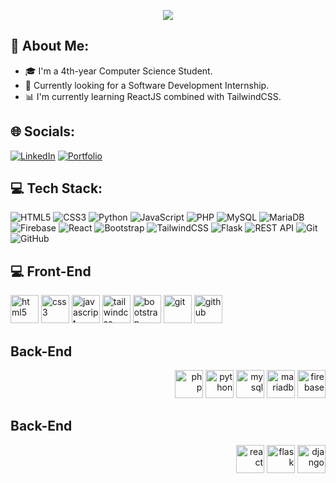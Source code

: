 <p align="center">
  <img src="https://capsule-render.vercel.app/api?text=Hey Everyone!🕹️&animation=fadeIn&type=waving&color=gradient&height=100"/>
</p>

## 🚀 About Me:
- 🎓 I'm a 4th-year Computer Science Student.
- 💼 Currently looking for a Software Development Internship.
- 📊 I'm currently learning ReactJS combined with TailwindCSS.

## 🌐 Socials:
[![LinkedIn](https://img.shields.io/badge/LinkedIn-%230077B5.svg?&logo=linkedin&logoColor=white)](https://www.linkedin.com/in/jpmaradev/)
[![Portfolio](https://img.shields.io/badge/Portfolio-%2300aaff.svg?&logo=portfolio&logoColor=white)](https://personal-portfolio-orcin-two.vercel.app)

## 💻 Tech Stack:
![HTML5](https://img.shields.io/badge/HTML5-%23E34F26.svg?&logo=html5&logoColor=white) ![CSS3](https://img.shields.io/badge/CSS3-%231572B6.svg?&logo=css3&logoColor=white) ![Python](https://img.shields.io/badge/Python-%2314354C.svg?&logo=python&logoColor=white) ![JavaScript](https://img.shields.io/badge/JavaScript-%23F7DF1E.svg?&logo=javascript&logoColor=white) ![PHP](https://img.shields.io/badge/PHP-%23777BB4.svg?&logo=php&logoColor=white) ![MySQL](https://img.shields.io/badge/MySQL-%2300f.svg?&logo=mysql&logoColor=white) ![MariaDB](https://img.shields.io/badge/MariaDB-%234c76a8.svg?&logo=mariadb&logoColor=white) ![Firebase](https://img.shields.io/badge/Firebase-%23FFCA28.svg?&logo=firebase&logoColor=white) ![React](https://img.shields.io/badge/React-%2300D8FF.svg?&logo=react&logoColor=white) ![Bootstrap](https://img.shields.io/badge/Bootstrap-%2371d8d8.svg?&logo=bootstrap&logoColor=white) ![TailwindCSS](https://img.shields.io/badge/TailwindCSS-%2338B2AC.svg?&logo=tailwindcss&logoColor=white) ![Flask](https://img.shields.io/badge/Flask-%23000.svg?&logo=flask&logoColor=white) ![REST API](https://img.shields.io/badge/REST%20API-%23000000.svg?&logo=api&logoColor=white) ![Git](https://img.shields.io/badge/Git-%23F05032.svg?&logo=git&logoColor=white) ![GitHub](https://img.shields.io/badge/GitHub-%23121011.svg?&logo=github&logoColor=white)


<h2>💻 Front-End</h2>
<p align="left">
  <img src="https://cdn.jsdelivr.net/gh/devicons/devicon/icons/html5/html5-original.svg" alt="html5" width="45" height="45"/>
  <img src="https://cdn.jsdelivr.net/gh/devicons/devicon/icons/css3/css3-original.svg" alt="css3" width="45" height="45"/>
  <img src="https://cdn.jsdelivr.net/gh/devicons/devicon/icons/javascript/javascript-original.svg" alt="javascript" width="45" height="45"/>
  <img src="https://cdn.jsdelivr.net/gh/devicons/devicon/icons/tailwindcss/tailwindcss-original.svg" alt="tailwindcss" width="45" height="45"/>
  <img src="https://cdn.jsdelivr.net/gh/devicons/devicon/icons/bootstrap/bootstrap-original.svg" alt="bootstrap" width="45" height="45"/>
  <img src="https://cdn.jsdelivr.net/gh/devicons/devicon/icons/git/git-original.svg" alt="git" width="45" height="45"/>
  <img src="https://cdn.jsdelivr.net/gh/devicons/devicon/icons/github/github-original.svg" alt="github" width="45" height="45"/>
</p>

<h2>Back-End</h2>
<p align="right">
  <img src="https://cdn.jsdelivr.net/gh/devicons/devicon/icons/php/php-original.svg" alt="php" width="45" height="45"/>
  <img src="https://cdn.jsdelivr.net/gh/devicons/devicon/icons/python/python-original.svg" alt="python" width="45" height="45"/>
  <img src="https://cdn.jsdelivr.net/gh/devicons/devicon/icons/mysql/mysql-original.svg" alt="mysql" width="45" height="45"/>
  <img src="https://cdn.jsdelivr.net/gh/devicons/devicon/icons/mariadb/mariadb-original.svg" alt="mariadb" width="45" height="45"/>
  <img src="https://cdn.jsdelivr.net/gh/devicons/devicon/icons/firebase/firebase-plain.svg" alt="firebase" width="45" height="45"/>
</p>

<h2>Back-End</h2>
<p align="right">
  <img src="https://cdn.jsdelivr.net/gh/devicons/devicon/icons/react/react-original.svg" alt="react" width="45" height="45"/>
  <img src="https://cdn.jsdelivr.net/gh/devicons/devicon/icons/flask/flask-original.svg" alt="flask" width="45" height="45"/>
  <img src="https://cdn.jsdelivr.net/gh/devicons/devicon/icons/django/django-plain-wordmark,svg" alt="django" width="45" height="45"/>
</p>
